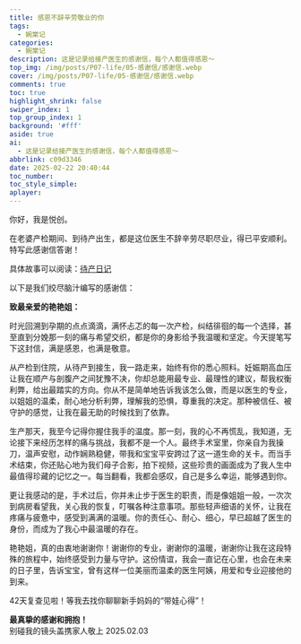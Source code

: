 ```yaml
---
title: 感恩不辞辛劳敬业的你
tags:
  - 婉棠记
categories:
  - 婉棠记
description: 这是记录给接产医生的感谢信，每个人都值得感恩～
top_img: /img/posts/P07-life/05-感谢信/感谢信.webp
cover: /img/posts/P07-life/05-感谢信/感谢信.webp
comments: true
toc: true
highlight_shrink: false
swiper_index: 1
top_group_index: 1
background: '#fff'
aside: true
ai:
  - 这是记录给接产医生的感谢信，每个人都值得感恩～
abbrlink: c09d3346
date: 2025-02-22 20:40:44
toc_number:
toc_style_simple:
aplayer:
---
```


你好，我是悦创。

在老婆产检期间、到待产出生，都是这位医生不辞辛劳尽职尽业，得已平安顺利。特写此感谢信答谢！

具体故事可以阅读：[待产日记](https://blog.bornforthis.cn/posts/9a28c1d0.html)

以下是我们绞尽脑汁编写的感谢信：

**致最亲爱的艳艳姐：**  

时光回溯到孕期的点点滴滴，满怀忐忑的每一次产检，纠结徘徊的每一个选择，甚至直到分娩那一刻的痛与希望交织，都是你的身影给予我温暖和坚定。今天提笔写下这封信，满是感恩，也满是敬意。  

从产检到住院，从待产到接生，我一路走来，始终有你的悉心照料。妊娠期高血压让我在顺产与剖腹产之间犹豫不决，你却总能用最专业、最理性的建议，帮我权衡利弊，给出最踏实的方向。你从不是简单地告诉我该怎么做，而是以医生的专业，以姐姐的温柔，耐心地分析利弊，理解我的恐惧，尊重我的决定。那种被信任、被守护的感觉，让我在最无助的时候找到了依靠。  

生产那天，我至今记得你握住我手的温度。那一刻，我的心不再慌乱，我知道，无论接下来经历怎样的痛与挑战，我都不是一个人。最终手术室里，你亲自为我操刀，温声安慰，动作娴熟稳健，带我和宝宝平安跨过了这一道生命的关卡。而当手术结束，你还贴心地为我们母子合影，拍下视频，这些珍贵的画面成为了我人生中最值得珍藏的记忆之一。每当翻看，我都会感叹，自己是多么幸运，能够遇到你。  

更让我感动的是，手术过后，你并未止步于医生的职责，而是像姐姐一般，一次次到病房看望我，关心我的恢复，叮嘱各种注意事项。那些轻声细语的关怀，让我在疼痛与疲惫中，感受到满满的温暖。你的责任心、耐心、细心，早已超越了医生的身份，而成为了我心中最温暖的存在。  

艳艳姐，真的由衷地谢谢你！谢谢你的专业，谢谢你的温暖，谢谢你让我在这段特殊的旅程中，始终感受到力量与守护。这份情谊，我会一直记在心里，也会在未来的日子里，告诉宝宝，曾有这样一位美丽而温柔的医生阿姨，用爱和专业迎接他的到来。  

42天复查见啦！等我去找你聊聊新手妈妈的“带娃心得”！  

**最真挚的感谢和拥抱！**  
别碰我的镜头盖携家人敬上
2025.02.03